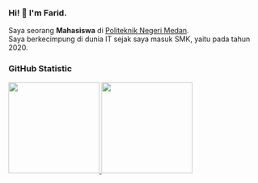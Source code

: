 ### Hi! 👋 I'm Farid.

Saya seorang **Mahasiswa** di [Politeknik Negeri Medan](https://polmed.ac.id/).<br>
Saya berkecimpung di dunia IT sejak saya masuk SMK, yaitu pada tahun 2020.

### GitHub Statistic

<p align="left">

<a href="https://github.com/faridrawing">
  <img height="180em" src="https://github-readme-stats-eight-theta.vercel.app/api?username=faridrawing&show_icons=true&theme=algolia&include_all_commits=true&count_private=true"/>
  <img height="180em" src="https://github-readme-stats-eight-theta.vercel.app/api/top-langs/?username=faridrawing&layout=compact&theme=algolia"/>
</a>

</p>
